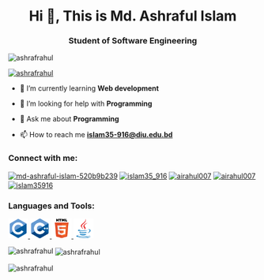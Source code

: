 <h1 align="center">Hi 👋, This is Md. Ashraful Islam</h1>
<h3 align="center">Student of Software Engineering</h3>

<p align="left"> <img src="https://komarev.com/ghpvc/?username=ashrafrahul&label=Profile%20views&color=0e75b6&style=flat" alt="ashrafrahul" /> </p>

<p align="left"> <a href="https://github.com/ryo-ma/github-profile-trophy"><img src="https://github-profile-trophy.vercel.app/?username=ashrafrahul" alt="ashrafrahul" /></a> </p>

- 🌱 I’m currently learning **Web development**

- 🤝 I’m looking for help with **Programming**

- 💬 Ask me about **Programming**

- 📫 How to reach me **islam35-916@diu.edu.bd**

<h3 align="left">Connect with me:</h3>
<p align="left">
<a href="https://linkedin.com/in/md-ashraful-islam-520b9b239" target="blank"><img align="center" src="https://raw.githubusercontent.com/rahuldkjain/github-profile-readme-generator/master/src/images/icons/Social/linked-in-alt.svg" alt="md-ashraful-islam-520b9b239" height="30" width="40" /></a>
<a href="https://www.hackerrank.com/islam35_916" target="blank"><img align="center" src="https://raw.githubusercontent.com/rahuldkjain/github-profile-readme-generator/master/src/images/icons/Social/hackerrank.svg" alt="islam35_916" height="30" width="40" /></a>
<a href="https://codeforces.com/profile/airahul007" target="blank"><img align="center" src="https://raw.githubusercontent.com/rahuldkjain/github-profile-readme-generator/master/src/images/icons/Social/codeforces.svg" alt="airahul007" height="30" width="40" /></a>
<a href="https://www.leetcode.com/airahul007" target="blank"><img align="center" src="https://raw.githubusercontent.com/rahuldkjain/github-profile-readme-generator/master/src/images/icons/Social/leet-code.svg" alt="airahul007" height="30" width="40" /></a>
<a href="https://auth.geeksforgeeks.org/user/islam35916" target="blank"><img align="center" src="https://raw.githubusercontent.com/rahuldkjain/github-profile-readme-generator/master/src/images/icons/Social/geeks-for-geeks.svg" alt="islam35916" height="30" width="40" /></a>
</p>

<h3 align="left">Languages and Tools:</h3>
<p align="left"> <a href="https://www.cprogramming.com/" target="_blank" rel="noreferrer"> <img src="https://raw.githubusercontent.com/devicons/devicon/master/icons/c/c-original.svg" alt="c" width="40" height="40"/> </a> <a href="https://www.w3schools.com/cpp/" target="_blank" rel="noreferrer"> <img src="https://raw.githubusercontent.com/devicons/devicon/master/icons/cplusplus/cplusplus-original.svg" alt="cplusplus" width="40" height="40"/> </a> <a href="https://www.w3.org/html/" target="_blank" rel="noreferrer"> <img src="https://raw.githubusercontent.com/devicons/devicon/master/icons/html5/html5-original-wordmark.svg" alt="html5" width="40" height="40"/> </a> <a href="https://www.java.com" target="_blank" rel="noreferrer"> <img src="https://raw.githubusercontent.com/devicons/devicon/master/icons/java/java-original.svg" alt="java" width="40" height="40"/> </a> </p>

<p><img align="left" src="https://github-readme-stats.vercel.app/api/top-langs?username=ashrafrahul&show_icons=true&locale=en&layout=compact" alt="ashrafrahul" /></p>

<p>&nbsp;<img align="center" src="https://github-readme-stats.vercel.app/api?username=ashrafrahul&show_icons=true&locale=en" alt="ashrafrahul" /></p>

<p><img align="center" src="https://github-readme-streak-stats.herokuapp.com/?user=ashrafrahul&" alt="ashrafrahul" /></p>
